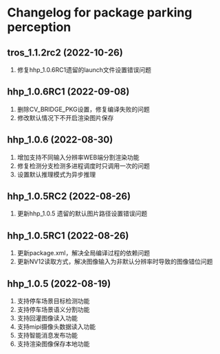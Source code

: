 # Changelog for package parking perception

## tros_1.1.2rc2 (2022-10-26)

1. 修复hhp_1.0.6RC1遗留的launch文件设置错误问题

## hhp_1.0.6RC1 (2022-09-08)

1. 删除CV_BRIDGE_PKG设置，修复编译失败的问题
2. 修改默认情况下不开启渲染图片保存

## hhp_1.0.6 (2022-08-30)

1. 增加支持不同输入分辨率WEB端分割渲染功能
2. 修复检测分支检测多进程调度时只调用一次的问题
3. 设置默认推理模式为异步推理


## hhp_1.0.5RC2 (2022-08-26)

1. 更新hhp_1.0.5 遗留的默认图片路径设置错误问题

## hhp_1.0.5RC1 (2022-08-26)

1. 更新package.xml，解决全局编译过程的依赖问题
2. 更新NV12读取方式，解决图像输入为非默认分辨率时导致的图像错位问题

## hhp_1.0.5 (2022-08-19)

1. 支持停车场景目标检测功能
2. 支持停车场景语义分割功能
3. 支持回灌图像读入功能
4. 支持mipi摄像头数据读入功能
5. 支持智能消息发布功能
6. 支持渲染图像保存本地功能
